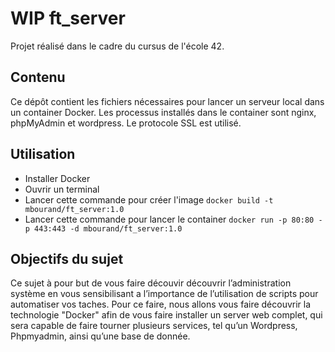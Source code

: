 # WIP ft_server

Projet réalisé dans le cadre du cursus de l'école 42.

## Contenu
Ce dépôt contient les fichiers nécessaires pour lancer un serveur local dans un container Docker.
Les processus installés dans le container sont nginx, phpMyAdmin et wordpress.
Le protocole SSL est utilisé.

## Utilisation
- Installer Docker
- Ouvrir un terminal
- Lancer cette commande pour créer l'image ```docker build -t mbourand/ft_server:1.0```
- Lancer cette commande pour lancer le container ```docker run -p 80:80 -p 443:443 -d mbourand/ft_server:1.0```

## Objectifs du sujet
Ce sujet à pour but de vous faire découvir découvrir l’administration système en vous
sensibilisant a l’importance de l’utilisation de scripts pour automatiser vos taches. Pour ce
faire, nous allons vous faire découvrir la technologie "Docker" afin de vous faire installer
un server web complet, qui sera capable de faire tourner plusieurs services, tel qu’un
Wordpress, Phpmyadmin, ainsi qu’une base de donnée.
